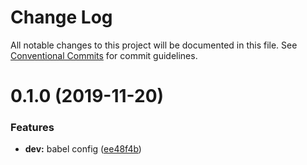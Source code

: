 # Change Log

All notable changes to this project will be documented in this file.
See [Conventional Commits](https://conventionalcommits.org) for commit guidelines.

# 0.1.0 (2019-11-20)


### Features

* **dev:** babel config ([ee48f4b](https://github.com/JordanForeman/config/commit/ee48f4b6433d017115cde6d7db4556e450160e08))
